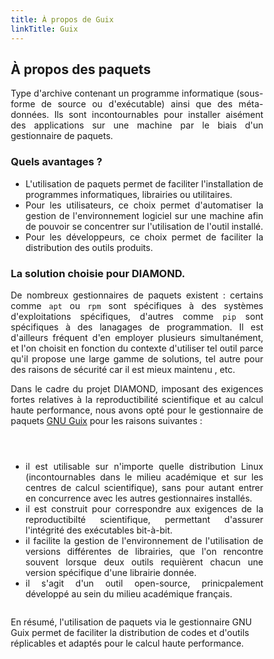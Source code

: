 ```yaml
---
title: À propos de Guix
linkTitle: Guix
---
```


<div align="justify">

## À propos des paquets

Type d'archive contenant un programme informatique (sous-forme de source ou d'exécutable) ainsi que des méta-données. Ils sont incontournables pour installer aisément des applications sur une machine par le biais d'un gestionnaire de paquets.

### Quels avantages ?

* L'utilisation de paquets permet de faciliter l'installation de programmes informatiques, librairies ou utilitaires.
* Pour les utilisateurs, ce choix permet d'automatiser la gestion de l'environnement logiciel sur une machine afin de pouvoir se concentrer sur l'utilisation de l'outil installé.
* Pour les développeurs, ce choix permet de faciliter la distribution des outils produits.

### La solution choisie pour DIAMOND.

De nombreux gestionnaires de paquets existent : certains comme `apt` ou `rpm` sont spécifiques à des systèmes d'exploitations spécifiques, d'autres comme `pip` sont spécifiques à des lanagages de programmation. Il est d'ailleurs fréquent d'en employer plusieurs simultanément, et l'on choisit en fonction du contexte d'utiliser tel outil parce qu'il propose une large gamme de solutions, tel autre pour des raisons de sécurité car il est mieux maintenu , etc.

Dans le cadre du projet DIAMOND, imposant des exigences fortes relatives à la reproductibilité scientifique et au calcul haute performance, nous avons opté pour le gestionnaire de paquets [GNU Guix](https://guix.gnu.org) pour les raisons suivantes :
</div>
<style>
* {
  box-sizing: border-box;
}

/* Create two unequal columns that floats next to each other */
.column {
  
}

/* .left {
  width: 75%;
}

.right {
  width: 25%;
  padding: 20px 0;
} */

/* Clear floats after the columns */
.row:after {
  content: "";
  display: table;
  clear: both;
}
</style>
<div class="row">
<div class="column left-about-guix-fr">


<a href="https://guix.gnu.org" target="_blank"><img class="logo-guix guix-logo-about"/></a>

</div>
<div class="column right-about-guix-fr" align="justify">
<!-- <div class="text-x-large" align="justify"> -->

* il est utilisable sur n'importe quelle distribution Linux (incontournables dans le milieu académique et sur les centres de calcul scientifique), sans pour autant entrer en concurrence avec les autres gestionnaires installés.
* il est construit pour correspondre aux exigences de la reproductibilté scientifique, permettant d'assurer l'intégrité des exécutables bit-à-bit.
* il facilite la gestion de l'environnement de l'utilisation de versions différentes de librairies, que l'on rencontre souvent lorsque deux outils requièrent chacun une version spécifique d'une librairie donnée.
* il s'agit d'un outil open-source, prinicpalement développé au sein du milieu académique français.


<!-- </div> -->
</div>
</div>

En résumé, l'utilisation de paquets via le gestionnaire GNU Guix permet de faciliter la distribution de codes et d'outils réplicables et adaptés pour le calcul haute performance.